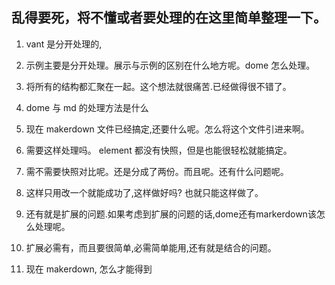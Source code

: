 ## 乱得要死，将不懂或者要处理的在这里简单整理一下。

1. vant 是分开处理的,

2. 示例主要是分开处理。展示与示例的区别在什么地方呢。dome 怎么处理。

3. 将所有的结构都汇聚在一起。这个想法就很痛苦.已经做得很不错了。

4. dome 与 md 的处理方法是什么

5. 现在 makerdown 文件已经搞定,还要什么呢。怎么将这个文件引进来啊。

6. 需要这样处理吗。 element 都没有快照，但是也能很轻松就能搞定。

7. 需不需要快照对比呢。还是分成了两份。而且呢。还有什么问题呢。

8. 这样只用改一个就能成功了,这样做好吗? 也就只能这样做了。

9. 还有就是扩展的问题.如果考虑到扩展的问题的话,dome还有markerdown该怎么处理呢。

10. 扩展必需有，而且要很简单,必需简单能用,还有就是结合的问题。

11. 现在 makerdown, 怎么才能得到
